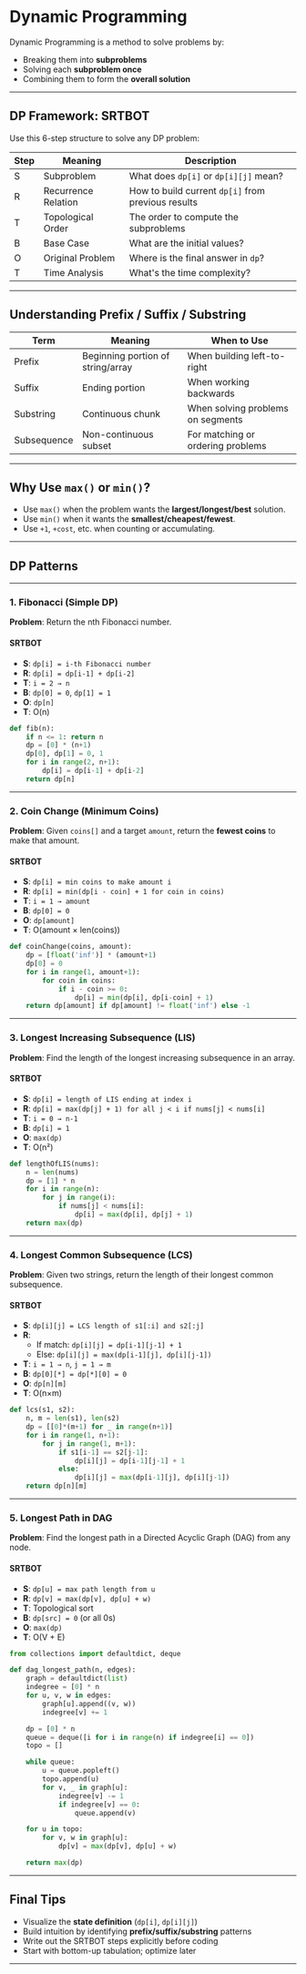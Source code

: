# Dynamic Programming

Dynamic Programming is a method to solve problems by:
- Breaking them into **subproblems**
- Solving each **subproblem once**
- Combining them to form the **overall solution**

---

## DP Framework: **SRTBOT**

Use this 6-step structure to solve any DP problem:

| Step | Meaning                | Description |
|------|------------------------|-------------|
| S    | Subproblem             | What does `dp[i]` or `dp[i][j]` mean? |
| R    | Recurrence Relation    | How to build current `dp[i]` from previous results |
| T    | Topological Order      | The order to compute the subproblems |
| B    | Base Case              | What are the initial values? |
| O    | Original Problem       | Where is the final answer in `dp`? |
| T    | Time Analysis          | What's the time complexity? |

---

## Understanding Prefix / Suffix / Substring

| Term        | Meaning                            | When to Use                          |
|-------------|-------------------------------------|--------------------------------------|
| Prefix      | Beginning portion of string/array   | When building left-to-right          |
| Suffix      | Ending portion                      | When working backwards               |
| Substring   | Continuous chunk                    | When solving problems on segments    |
| Subsequence | Non-continuous subset               | For matching or ordering problems    |

---

## Why Use `max()` or `min()`?

- Use `max()` when the problem wants the **largest/longest/best** solution.
- Use `min()` when it wants the **smallest/cheapest/fewest**.
- Use `+1`, `+cost`, etc. when counting or accumulating.

---

## DP Patterns

---

### 1. Fibonacci (Simple DP)

**Problem**: Return the nth Fibonacci number.

#### SRTBOT
- **S**: `dp[i] = i-th Fibonacci number`
- **R**: `dp[i] = dp[i-1] + dp[i-2]`
- **T**: `i = 2 → n`
- **B**: `dp[0] = 0`, `dp[1] = 1`
- **O**: `dp[n]`
- **T**: O(n)

```python
def fib(n):
    if n <= 1: return n
    dp = [0] * (n+1)
    dp[0], dp[1] = 0, 1
    for i in range(2, n+1):
        dp[i] = dp[i-1] + dp[i-2]
    return dp[n]
```

---

### 2. Coin Change (Minimum Coins)

**Problem**: Given `coins[]` and a target `amount`, return the **fewest coins** to make that amount.

#### SRTBOT
- **S**: `dp[i] = min coins to make amount i`
- **R**: `dp[i] = min(dp[i - coin] + 1 for coin in coins)`
- **T**: `i = 1 → amount`
- **B**: `dp[0] = 0`
- **O**: `dp[amount]`
- **T**: O(amount × len(coins))

```python
def coinChange(coins, amount):
    dp = [float('inf')] * (amount+1)
    dp[0] = 0
    for i in range(1, amount+1):
        for coin in coins:
            if i - coin >= 0:
                dp[i] = min(dp[i], dp[i-coin] + 1)
    return dp[amount] if dp[amount] != float('inf') else -1
```

---

### 3. Longest Increasing Subsequence (LIS)

**Problem**: Find the length of the longest increasing subsequence in an array.

#### SRTBOT
- **S**: `dp[i] = length of LIS ending at index i`
- **R**: `dp[i] = max(dp[j] + 1) for all j < i if nums[j] < nums[i]`
- **T**: `i = 0 → n-1`
- **B**: `dp[i] = 1`
- **O**: `max(dp)`
- **T**: O(n²)

```python
def lengthOfLIS(nums):
    n = len(nums)
    dp = [1] * n
    for i in range(n):
        for j in range(i):
            if nums[j] < nums[i]:
                dp[i] = max(dp[i], dp[j] + 1)
    return max(dp)
```

---

### 4. Longest Common Subsequence (LCS)

**Problem**: Given two strings, return the length of their longest common subsequence.

#### SRTBOT
- **S**: `dp[i][j] = LCS length of s1[:i] and s2[:j]`
- **R**:  
  - If match: `dp[i][j] = dp[i-1][j-1] + 1`
  - Else: `dp[i][j] = max(dp[i-1][j], dp[i][j-1])`
- **T**: `i = 1 → n`, `j = 1 → m`
- **B**: `dp[0][*] = dp[*][0] = 0`
- **O**: `dp[n][m]`
- **T**: O(n×m)

```python
def lcs(s1, s2):
    n, m = len(s1), len(s2)
    dp = [[0]*(m+1) for _ in range(n+1)]
    for i in range(1, n+1):
        for j in range(1, m+1):
            if s1[i-1] == s2[j-1]:
                dp[i][j] = dp[i-1][j-1] + 1
            else:
                dp[i][j] = max(dp[i-1][j], dp[i][j-1])
    return dp[n][m]
```

---

### 5. Longest Path in DAG

**Problem**: Find the longest path in a Directed Acyclic Graph (DAG) from any node.

#### SRTBOT
- **S**: `dp[u] = max path length from u`
- **R**: `dp[v] = max(dp[v], dp[u] + w)`
- **T**: Topological sort
- **B**: `dp[src] = 0` (or all 0s)
- **O**: `max(dp)`
- **T**: O(V + E)

```python
from collections import defaultdict, deque

def dag_longest_path(n, edges):
    graph = defaultdict(list)
    indegree = [0] * n
    for u, v, w in edges:
        graph[u].append((v, w))
        indegree[v] += 1

    dp = [0] * n
    queue = deque([i for i in range(n) if indegree[i] == 0])
    topo = []

    while queue:
        u = queue.popleft()
        topo.append(u)
        for v, _ in graph[u]:
            indegree[v] -= 1
            if indegree[v] == 0:
                queue.append(v)

    for u in topo:
        for v, w in graph[u]:
            dp[v] = max(dp[v], dp[u] + w)

    return max(dp)
```

---

## Final Tips

- Visualize the **state definition** (`dp[i]`, `dp[i][j]`)
- Build intuition by identifying **prefix/suffix/substring** patterns
- Write out the SRTBOT steps explicitly before coding
- Start with bottom-up tabulation; optimize later

---